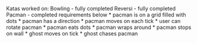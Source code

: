 Katas worked on:
    Bowling - fully completed
    Reversi - fully completed
    Pacman - completed requirements below
        * pacman is on a grid filled with dots
        * pacman has a direction
        * pacman moves on each tick
        * user can rotate pacman
        * pacman eats dots
        * pacman wraps around 
        * pacman stops on wall
        * ghost moves on tick
        * ghost chases pacman